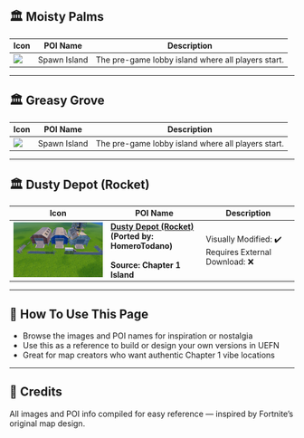
## 🏛️ Moisty Palms

| Icon | POI Name | Description |
|------|----------|-------------|
| <img src="assets/Spawn_Island_Area.png" width="256"/> | Spawn Island | The pre-game lobby island where all players start. |

---
## 🏛️ Greasy Grove

| Icon | POI Name | Description |
|------|----------|-------------|
| <img src="assets/Spawn_Island_Area.png" width="256"/> | Spawn Island | The pre-game lobby island where all players start. |

---
## 🏛️ Dusty Depot (Rocket)

| Icon | POI Name | Description |
|------|----------|-------------|
| <img src=".assets/ScreenShot00036.png" width="256"/> | **[Dusty Depot (Rocket)](https://github.com/MechanicPlaysFR/Fortnite-UEFN-POIs/blob/5b057bdfd8606af5faca2f905428a0afce77dfde/SpawnerTexts/Dusty%2010.3.txt)**<br>**(Ported by: HomeroTodano)**<br><br>**Source: Chapter 1 Island** | Visually Modified: ✔️<br>Requires External Download: ❌|


---
## 🔧 How To Use This Page

- Browse the images and POI names for inspiration or nostalgia  
- Use this as a reference to build or design your own versions in UEFN  
- Great for map creators who want authentic Chapter 1 vibe locations

---

## 🧾 Credits

All images and POI info compiled for easy reference — inspired by Fortnite’s original map design.
